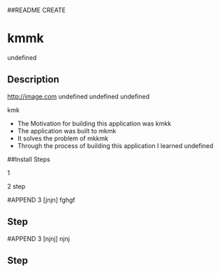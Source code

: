 
##README CREATE
# kmmk  
undefined
## Description
http://image.com
undefined
undefined
undefined




kmk
- The Motivation for building this application was  kmkk
- The application was built to mkmk
- It solves the problem of mkkmk
- Through the process of building this application I learned undefined



##Install Steps


1

2 step

#APPEND 3
[jnjn] fghgf

## Step



#APPEND 3
[njnj] njnj

## Step

